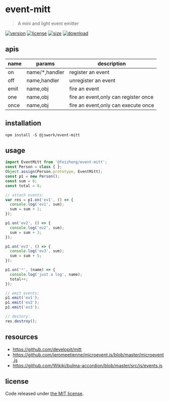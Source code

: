 # event-mitt
> A mini and light event emitter

[![version][version-image]][version-url]
[![license][license-image]][license-url]
[![size][size-image]][size-url]
[![download][download-image]][download-url]

## apis
| name | params         | description                          |
| ---- | -------------- | ------------------------------------ |
| on   | name/*,handler | register an event                    |
| off  | name,handler   | unregister an event                  |
| emit | name,obj       | fire an event                        |
| one  | name,obj       | fire an event,only can register once |
| once | name,obj       | fire an event,only can execute once  |

## installation
```shell
npm install -S @jswork/event-mitt
```

## usage
```js
import EventMitt from '@feizheng/event-mitt';
const Person = class { };
Object.assign(Person.prototype, EventMitt);
const p1 = new Person();
const sum = 0;
const total = 0;

// attach events:
var res = p1.on('ev1', () => {
  console.log('ev1', sum);
  sum = sum + 1;
});

p1.on('ev2', () => {
  console.log('ev2', sum);
  sum = sum + 3;
});

p1.on('ev3', () => {
  console.log('ev3', sum);
  sum = sum + 5;
});

p1.on('*', (name) => {
  console.log('just a log', name);
  total++;
});

// emit events:
p1.emit('ev1');
p1.emit('ev2');
p1.emit('ev3');

// destory:
res.destroy();
```

## resources
+ https://github.com/developit/mitt
+ https://github.com/jeromeetienne/microevent.js/blob/master/microevent.js
+ https://github.com/Wikiki/bulma-accordion/blob/master/src/js/events.js


## license
Code released under [the MIT license](https://github.com/afeiship/event-mitt/blob/master/LICENSE.txt).

[version-image]: https://img.shields.io/npm/v/@feizheng/event-mitt
[version-url]: https://npmjs.org/package/@feizheng/event-mitt

[license-image]: https://img.shields.io/npm/l/@feizheng/event-mitt
[license-url]: https://github.com/afeiship/event-mitt/blob/master/LICENSE.txt

[size-image]: https://img.shields.io/bundlephobia/minzip/@feizheng/event-mitt
[size-url]: https://github.com/afeiship/event-mitt/blob/master/dist/event-mitt.min.js

[download-image]: https://img.shields.io/npm/dm/@feizheng/event-mitt
[download-url]: https://www.npmjs.com/package/@feizheng/event-mitt
